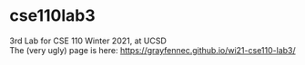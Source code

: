 # cse110lab3
3rd Lab for CSE 110 Winter 2021, at UCSD  
The (very ugly) page is here: https://grayfennec.github.io/wi21-cse110-lab3/
